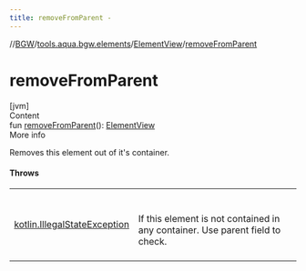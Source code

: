 ```yaml
---
title: removeFromParent -
---
```

//[BGW](../../../index.md)/[tools.aqua.bgw.elements](../index.md)/[ElementView](index.md)/[removeFromParent](remove-from-parent.md)



# removeFromParent  
[jvm]  
Content  
fun [removeFromParent](remove-from-parent.md)(): [ElementView](index.md)  
More info  


Removes this element out of it's container.



#### Throws  
  
| | |
|---|---|
| <a name="tools.aqua.bgw.elements/ElementView/removeFromParent/#/PointingToDeclaration/"></a>[kotlin.IllegalStateException](https://kotlinlang.org/api/latest/jvm/stdlib/kotlin/-illegal-state-exception/index.html)| <a name="tools.aqua.bgw.elements/ElementView/removeFromParent/#/PointingToDeclaration/"></a><br><br>If this element is not contained in any container. Use parent field to check.<br><br>|
  




